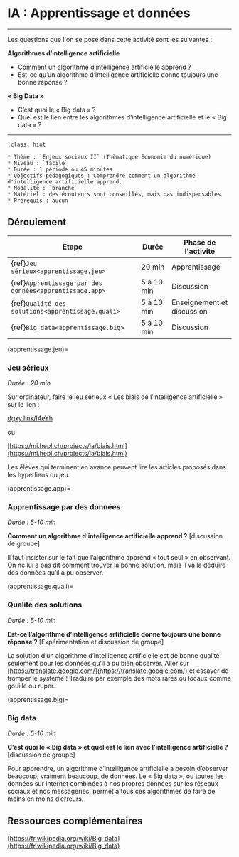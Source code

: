# IA : Apprentissage et données

---- 

Les questions que l'on se pose dans cette activité sont les suivantes :

**Algorithmes d’intelligence artificielle**
* Comment un algorithme d’intelligence artificielle apprend ?
* Est-ce qu’un algorithme d’intelligence artificielle donne toujours une bonne
réponse ?

**« Big Data »**
* C’est quoi le « Big data » ?
* Quel est le lien entre les algorithmes d’intelligence artificielle et le « Big data » ?

----

```{admonition} Intelligence artificielle. Apprentissage et données
:class: hint

* Thème : `Enjeux sociaux II` (Thèmatique Economie du numérique)
* Niveau : `facile`
* Durée : 1 période ou 45 minutes
* Objectifs pédagogiques : Comprendre comment un algorithme d'intelligence artificielle apprend.
* Modalité : `branché`
* Matériel : des écouteurs sont conseillés, mais pas indispensables
* Prérequis : aucun

```

## Déroulement


| Étape                                   | Durée  | Phase de l'activité   | 
|---------------------------------------|------ |---------------------|
| {ref}`Jeu sérieux<apprentissage.jeu>`  | 20 min  | Apprentissage           |
| {ref}`Apprentissage par des données<apprentissage.app>` | 5 à 10 min  | Discussion |
| {ref}`Qualité des solutions<apprentissage.quali>`          | 5 à 10 min   | Enseignement et discussion           |
| {ref}`Big data<apprentissage.big>`                       | 5 à 10 min   | Discussion              |



(apprentissage.jeu)=
### Jeu sérieux 

*Durée : 20 min*

Sur ordinateur, faire le jeu sérieux « Les biais de l’intelligence artificielle » sur le lien :

[dgxy.link/I4eYh](https://dgxy.link/I4eYh)

ou

[https://mi.hepl.ch/projects/ia/biais.html](https://mi.hepl.ch/projects/ia/biais.html)

Les élèves qui terminent en avance peuvent lire les articles proposés dans les hyperliens du jeu.


(apprentissage.app)=
### Apprentissage par des données

*Durée : 5-10 min*

**Comment un algorithme d’intelligence artificielle apprend ?** [discussion de groupe]

Il faut insister sur le fait que l’algorithme apprend « tout seul »
en observant. On ne lui a pas dit comment trouver la bonne solution, mais il va la déduire des données qu’il a pu observer.

(apprentissage.quali)=
### Qualité des solutions

*Durée : 5-10 min*

**Est-ce l’algorithme d’intelligence artificielle donne toujours une bonne réponse ?** [Expérimentation et discussion de groupe]

La solution d’un algorithme d’intelligence artificielle est de bonne
qualité seulement pour les données qu’il a pu bien observer.
Aller sur [https://translate.google.com/](https://translate.google.com/) et essayer de tromper le système ! Traduire par exemple des mots rares ou locaux comme gouille ou ruper.

(apprentissage.big)=
### Big data

*Durée : 5-10 min*

**C’est quoi le « Big data » et quel est le lien avec l’intelligence artificielle ?** [discussion de groupe]

Pour apprendre, un algorithme d’intelligence artificielle a besoin d’observer beaucoup, vraiment beaucoup, de données. Le « Big data », ou toutes les données sur internet combinées à nos propres données
sur les réseaux sociaux et nos messageries, permet à tous ces algorithmes de faire de moins en moins d’erreurs.

## Ressources complémentaires

[https://fr.wikipedia.org/wiki/Big_data](https://fr.wikipedia.org/wiki/Big_data)
